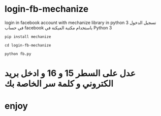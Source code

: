 # login-fb-mechanize
login in facebook account with mechanize library in python 3
تسجيل الدخول في حساب facebook باستخدام مكتبة الميكنة في Python 3

``
pip install mechanize
``


``
cd login-fb-mechanize
``

``
python fb.py
``

# عدل على السطر 15 و 16 و ادخل بريد الكتروني و كلمة سر الخاصة بك 


# enjoy

